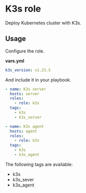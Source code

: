 # K3s role

Deploy Kubernetes cluster with K3s. 

## Usage

Configure the role.

**vars.yml**

```yml
k3s_version: v1.23.5
```

And include it in your playbook.

```yml
- name: K3s server
  hosts: server
  roles:
    - role: k3s
  tags:
    - k3s
    - k3s_server

- name: K3s agent
  hosts: agent
  roles:
    - role: k3s
  tags:
    - k3s
    - k3s_agent
```

The following tags are available:

* k3s
* k3s_sever
* k3s_agent